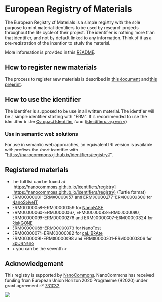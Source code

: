 # European Registry of Materials

<script type="application/ld+json">
  {
    "@context": "https://schema.org/",
    "@type": "Collection",
    "name": "European Registry of Materials",
    "description": "A registry collecting ERM identifers requested by third-party projects to allow annotation materials with a global, unique identifier.",
    "license": "https://creativecommons.org/publicdomain/zero/1.0/",
    "keywords": "nanosafety, identifier, nanotechnology, material, chemistry",
    "identifier": "https://nanocommons.github.io/identifiers/registry",
    "url": "https://nanocommons.github.io/identifiers/",
    "archivedAt": "https://doi.org/10.5281/zenodo.6257660",
    "provider": {
      "@type": "Organization",
      "name": "NanoCommons",
      "url": "https://www.nanocommons.eu/"
    }
  }
</script>

The European Registry of Materials is a simple registry with the sole purpose to mint material
identifiers to be used by research projects throughout the life cycle of their project. The
identifier is nothing more than that identifier, and not by default linked to any information.
Think of it as a pre-registration of the intention to study the material.

More information is provided in this [README](https://github.com/NanoCommons/identifiers/blob/master/readme.md).

## How to register new materials

The process to register new materials is described in [this document](register.md) and
[this preprint](https://chemrxiv.org/engage/chemrxiv/article-details/60e6e05a338e92a5cd08ff69).

## How to use the identifier

The identifier is supposed to be use in all written material. The identfier will be a simple
identifier starting with "ERM". It is recommended to use the identifier in the
[Compact Identifier](https://europepmc.org/articles/pmc5944906) form
([identifiers.org entry](https://registry.identifiers.org/registry/erm))

### Use in semantic web solutions

For use in semantic web approaches, an equivalent IRI version is available with prefixes the
short identifier with "https://nanocommons.github.io/identifiers/registry#".

## Registered materials

* the full list can be found at [https://nanocommons.github.io/identifiers/registry](https://nanocommons.github.io/identifiers/registry) (Turtle format)
* ERM00000001-ERM00000057 and ERM00000277-ERM00000300 for [NanoSolveIT](https://nanosolveit.eu/)
* ERM00000058-ERM00000059 for [NanoFASE](http://www.nanofase.eu/)
* ERM00000060-ERM00000067, ERM00000083-ERM00000090, ERM00000099-ERM00000276 and ERM00000307-ERM00000324 for [RiskGONE](https://riskgone.wp.nilu.no)
* ERM00000068-ERM00000073 for [NanoTest](http://www.nanotest-fp7.eu/)
* ERM00000074-ERM00000082 for [caLIBRAte](http://www.nanocalibrate.eu/home)
* ERM00000091-ERM00000098 and ERM00000301-ERM00000306 for [SbD4Nano](https://www.sbd4nano.eu/)
* < you can be the seventh >

## Acknowledgement

This registry is supported by [NanoCommons](https://www.nanocommons.eu/).
NanoCommons has received funding from European Union
Horizon 2020 Programme (H2020) under grant agreement nº [731032](https://cordis.europa.eu/project/rcn/212586/en).

![](https://licensebuttons.net/p/zero/1.0/88x31.png)
